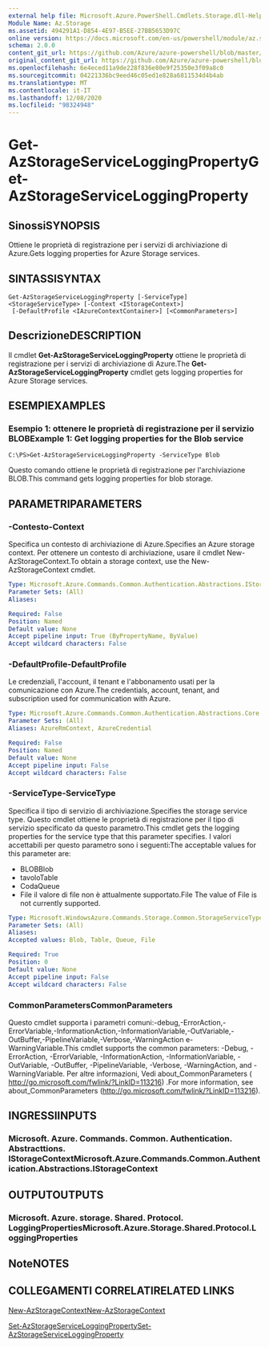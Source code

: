 ```yaml
---
external help file: Microsoft.Azure.PowerShell.Cmdlets.Storage.dll-Help.xml
Module Name: Az.Storage
ms.assetid: 494291A1-D854-4E97-B5EE-27BB5653D97C
online version: https://docs.microsoft.com/en-us/powershell/module/az.storage/get-azstorageserviceloggingproperty
schema: 2.0.0
content_git_url: https://github.com/Azure/azure-powershell/blob/master/src/Storage/Storage.Management/help/Get-AzStorageServiceLoggingProperty.md
original_content_git_url: https://github.com/Azure/azure-powershell/blob/master/src/Storage/Storage.Management/help/Get-AzStorageServiceLoggingProperty.md
ms.openlocfilehash: 6e4eced11a9de228f836e80e9f25350e3f09a8c0
ms.sourcegitcommit: 04221336bc9eed46c05ed1e828a6811534d4b4ab
ms.translationtype: MT
ms.contentlocale: it-IT
ms.lasthandoff: 12/08/2020
ms.locfileid: "98324948"
---
```

# <span data-ttu-id="ed110-101">Get-AzStorageServiceLoggingProperty</span><span class="sxs-lookup"><span data-stu-id="ed110-101">Get-AzStorageServiceLoggingProperty</span></span>

## <span data-ttu-id="ed110-102">Sinossi</span><span class="sxs-lookup"><span data-stu-id="ed110-102">SYNOPSIS</span></span>
<span data-ttu-id="ed110-103">Ottiene le proprietà di registrazione per i servizi di archiviazione di Azure.</span><span class="sxs-lookup"><span data-stu-id="ed110-103">Gets logging properties for Azure Storage services.</span></span>

## <span data-ttu-id="ed110-104">SINTASSI</span><span class="sxs-lookup"><span data-stu-id="ed110-104">SYNTAX</span></span>

```
Get-AzStorageServiceLoggingProperty [-ServiceType] <StorageServiceType> [-Context <IStorageContext>]
 [-DefaultProfile <IAzureContextContainer>] [<CommonParameters>]
```

## <span data-ttu-id="ed110-105">Descrizione</span><span class="sxs-lookup"><span data-stu-id="ed110-105">DESCRIPTION</span></span>
<span data-ttu-id="ed110-106">Il cmdlet **Get-AzStorageServiceLoggingProperty** ottiene le proprietà di registrazione per i servizi di archiviazione di Azure.</span><span class="sxs-lookup"><span data-stu-id="ed110-106">The **Get-AzStorageServiceLoggingProperty** cmdlet gets logging properties for Azure Storage services.</span></span>

## <span data-ttu-id="ed110-107">ESEMPI</span><span class="sxs-lookup"><span data-stu-id="ed110-107">EXAMPLES</span></span>

### <span data-ttu-id="ed110-108">Esempio 1: ottenere le proprietà di registrazione per il servizio BLOB</span><span class="sxs-lookup"><span data-stu-id="ed110-108">Example 1: Get logging properties for the Blob service</span></span>
```
C:\PS>Get-AzStorageServiceLoggingProperty -ServiceType Blob
```

<span data-ttu-id="ed110-109">Questo comando ottiene le proprietà di registrazione per l'archiviazione BLOB.</span><span class="sxs-lookup"><span data-stu-id="ed110-109">This command gets logging properties for blob storage.</span></span>

## <span data-ttu-id="ed110-110">PARAMETRI</span><span class="sxs-lookup"><span data-stu-id="ed110-110">PARAMETERS</span></span>

### <span data-ttu-id="ed110-111">-Contesto</span><span class="sxs-lookup"><span data-stu-id="ed110-111">-Context</span></span>
<span data-ttu-id="ed110-112">Specifica un contesto di archiviazione di Azure.</span><span class="sxs-lookup"><span data-stu-id="ed110-112">Specifies an Azure storage context.</span></span>
<span data-ttu-id="ed110-113">Per ottenere un contesto di archiviazione, usare il cmdlet New-AzStorageContext.</span><span class="sxs-lookup"><span data-stu-id="ed110-113">To obtain a storage context, use the New-AzStorageContext cmdlet.</span></span>

```yaml
Type: Microsoft.Azure.Commands.Common.Authentication.Abstractions.IStorageContext
Parameter Sets: (All)
Aliases:

Required: False
Position: Named
Default value: None
Accept pipeline input: True (ByPropertyName, ByValue)
Accept wildcard characters: False
```

### <span data-ttu-id="ed110-114">-DefaultProfile</span><span class="sxs-lookup"><span data-stu-id="ed110-114">-DefaultProfile</span></span>
<span data-ttu-id="ed110-115">Le credenziali, l'account, il tenant e l'abbonamento usati per la comunicazione con Azure.</span><span class="sxs-lookup"><span data-stu-id="ed110-115">The credentials, account, tenant, and subscription used for communication with Azure.</span></span>

```yaml
Type: Microsoft.Azure.Commands.Common.Authentication.Abstractions.Core.IAzureContextContainer
Parameter Sets: (All)
Aliases: AzureRmContext, AzureCredential

Required: False
Position: Named
Default value: None
Accept pipeline input: False
Accept wildcard characters: False
```

### <span data-ttu-id="ed110-116">-ServiceType</span><span class="sxs-lookup"><span data-stu-id="ed110-116">-ServiceType</span></span>
<span data-ttu-id="ed110-117">Specifica il tipo di servizio di archiviazione.</span><span class="sxs-lookup"><span data-stu-id="ed110-117">Specifies the storage service type.</span></span>
<span data-ttu-id="ed110-118">Questo cmdlet ottiene le proprietà di registrazione per il tipo di servizio specificato da questo parametro.</span><span class="sxs-lookup"><span data-stu-id="ed110-118">This cmdlet gets the logging properties for the service type that this parameter specifies.</span></span>
<span data-ttu-id="ed110-119">I valori accettabili per questo parametro sono i seguenti:</span><span class="sxs-lookup"><span data-stu-id="ed110-119">The acceptable values for this parameter are:</span></span>
- <span data-ttu-id="ed110-120">BLOB</span><span class="sxs-lookup"><span data-stu-id="ed110-120">Blob</span></span> 
- <span data-ttu-id="ed110-121">tavolo</span><span class="sxs-lookup"><span data-stu-id="ed110-121">Table</span></span>
- <span data-ttu-id="ed110-122">Coda</span><span class="sxs-lookup"><span data-stu-id="ed110-122">Queue</span></span>
- <span data-ttu-id="ed110-123">File il valore di file non è attualmente supportato.</span><span class="sxs-lookup"><span data-stu-id="ed110-123">File The value of File is not currently supported.</span></span>

```yaml
Type: Microsoft.WindowsAzure.Commands.Storage.Common.StorageServiceType
Parameter Sets: (All)
Aliases:
Accepted values: Blob, Table, Queue, File

Required: True
Position: 0
Default value: None
Accept pipeline input: False
Accept wildcard characters: False
```

### <span data-ttu-id="ed110-124">CommonParameters</span><span class="sxs-lookup"><span data-stu-id="ed110-124">CommonParameters</span></span>
<span data-ttu-id="ed110-125">Questo cmdlet supporta i parametri comuni:-debug,-ErrorAction,-ErrorVariable,-InformationAction,-InformationVariable,-OutVariable,-OutBuffer,-PipelineVariable,-Verbose,-WarningAction e-WarningVariable.</span><span class="sxs-lookup"><span data-stu-id="ed110-125">This cmdlet supports the common parameters: -Debug, -ErrorAction, -ErrorVariable, -InformationAction, -InformationVariable, -OutVariable, -OutBuffer, -PipelineVariable, -Verbose, -WarningAction, and -WarningVariable.</span></span> <span data-ttu-id="ed110-126">Per altre informazioni, Vedi about_CommonParameters ( http://go.microsoft.com/fwlink/?LinkID=113216) .</span><span class="sxs-lookup"><span data-stu-id="ed110-126">For more information, see about_CommonParameters (http://go.microsoft.com/fwlink/?LinkID=113216).</span></span>

## <span data-ttu-id="ed110-127">INGRESSI</span><span class="sxs-lookup"><span data-stu-id="ed110-127">INPUTS</span></span>

### <span data-ttu-id="ed110-128">Microsoft. Azure. Commands. Common. Authentication. Abstracttions. IStorageContext</span><span class="sxs-lookup"><span data-stu-id="ed110-128">Microsoft.Azure.Commands.Common.Authentication.Abstractions.IStorageContext</span></span>

## <span data-ttu-id="ed110-129">OUTPUT</span><span class="sxs-lookup"><span data-stu-id="ed110-129">OUTPUTS</span></span>

### <span data-ttu-id="ed110-130">Microsoft. Azure. storage. Shared. Protocol. LoggingProperties</span><span class="sxs-lookup"><span data-stu-id="ed110-130">Microsoft.Azure.Storage.Shared.Protocol.LoggingProperties</span></span>

## <span data-ttu-id="ed110-131">Note</span><span class="sxs-lookup"><span data-stu-id="ed110-131">NOTES</span></span>

## <span data-ttu-id="ed110-132">COLLEGAMENTI CORRELATI</span><span class="sxs-lookup"><span data-stu-id="ed110-132">RELATED LINKS</span></span>

[<span data-ttu-id="ed110-133">New-AzStorageContext</span><span class="sxs-lookup"><span data-stu-id="ed110-133">New-AzStorageContext</span></span>](./New-AzStorageContext.md)

[<span data-ttu-id="ed110-134">Set-AzStorageServiceLoggingProperty</span><span class="sxs-lookup"><span data-stu-id="ed110-134">Set-AzStorageServiceLoggingProperty</span></span>](./Set-AzStorageServiceLoggingProperty.md)


